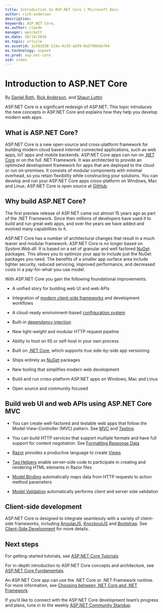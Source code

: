 ```yaml
---
title: Introduction to ASP.NET Core | Microsoft Docs
author: rick-anderson
description: 
keywords: ASP.NET Core,
ms.author: riande
manager: wpickett
ms.date: 10/14/2016
ms.topic: article
ms.assetid: 1c501638-114a-4cd3-ad39-0a5790b4e764
ms.technology: aspnet
ms.prod: asp.net-core
uid: index
---
```

# Introduction to ASP.NET Core

By [Daniel Roth](https://github.com/danroth27), [Rick Anderson](https://twitter.com/RickAndMSFT), and [Shaun Luttin](https://twitter.com/dicshaunary)

ASP.NET Core is a significant redesign of ASP.NET. This topic introduces the new concepts in ASP.NET Core and explains how they help you develop modern web apps.  

## What is ASP.NET Core?

ASP.NET Core is a new open-source and cross-platform framework for building modern cloud based internet connected applications, such as web apps, IoT apps and mobile backends. ASP.NET Core apps can run on [.NET Core](https://www.microsoft.com/net/core/platform) or on the full .NET Framework. It was architected to provide an optimized development framework for apps that are deployed to the cloud or run on-premises. It consists of modular components with minimal overhead, so you retain flexibility while constructing your solutions. You can develop and run your ASP.NET Core apps cross-platform on Windows, Mac and Linux. ASP.NET Core is open source at [GitHub](https://github.com/aspnet/home).

## Why build ASP.NET Core?

The first preview release of ASP.NET came out almost 15 years ago as part of the .NET Framework.  Since then millions of developers have used it to build and run great web apps, and over the years we have added and evolved many capabilities to it.

ASP.NET Core has a number of architectural changes that result in a much leaner and modular framework.  ASP.NET Core is no longer based on *System.Web.dll*. It is based on a set of granular and well factored [NuGet](http://www.nuget.org/) packages. This allows you to optimize your app to include just the NuGet packages you need. The benefits of a smaller app surface area include tighter security, reduced servicing, improved performance, and decreased costs in a pay-for-what-you-use model.

With ASP.NET Core you gain the following foundational improvements:

* A unified story for building web UI and web APIs

* Integration of [modern client-side frameworks](client-side/index.md) and development workflows

* A cloud-ready environment-based [configuration system](fundamentals/configuration.md)

* Built-in [dependency injection](fundamentals/dependency-injection.md)

* New light-weight and modular HTTP request pipeline

* Ability to host on IIS or self-host in your own process

* Built on [.NET Core](https://microsoft.com/net/core), which supports true side-by-side app versioning

* Ships entirely as [NuGet](https://nuget.org)  packages

* New tooling that simplifies modern web development

* Build and run cross-platform ASP.NET apps on Windows, Mac and Linux

* Open source and community focused

## Build web UI and web APIs using ASP.NET Core MVC

* You can create well-factored and testable web apps that follow the Model-View-Controller (MVC) pattern. See [MVC](mvc/index.md) and [Testing](testing/index.md).

* You can build HTTP services that support multiple formats and have full support for content negotiation. See [Formatting Response Data](mvc/models/formatting.md)

* [Razor](http://www.asp.net/web-pages/overview/getting-started/introducing-razor-syntax-c) provides a productive language to create [Views](mvc/views/index.md)

* [Tag Helpers](mvc/views/tag-helpers/intro.md) enable server-side code to participate in creating and rendering HTML elements in Razor files

* [Model Binding](mvc/models/model-binding.md) automatically maps data from HTTP requests to action method parameters

* [Model Validation](mvc/models/validation.md) automatically performs client and server side validation

## Client-side development

ASP.NET Core is designed to integrate seamlessly with a variety of client-side frameworks, including [AngularJS](client-side/angular.md), [KnockoutJS](client-side/knockout.md) and [Bootstrap](client-side/bootstrap.md). See [Client-Side Development](client-side/index.md) for more details.

## Next steps

For getting-started tutorials, see [ASP.NET Core Tutorials](tutorials/index.md)

For in-depth introduction to ASP.NET Core concepts and architecture, see [ASP.NET Core Fundamentals](fundamentals/index.md).

An ASP.NET Core app can use the .NET Core or .NET Framework runtime. For more information, see [Choosing between .NET Core and .NET Framework](https://docs.microsoft.com/dotnet/articles/standard/choosing-core-framework-server).

If you’d like to connect with the ASP.NET Core development team’s progress and plans, tune in to the weekly [ASP.NET Community Standup](https://live.asp.net/).

